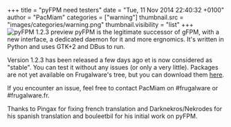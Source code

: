 +++
title = "pyFPM need testers"
date = "Tue, 11 Nov 2014 22:40:32 +0100"
author = "PacMiam"
categories = ["warning"]
thumbnail.src = "images/categories/warning.png"
thumbnail.visibility = "list"
+++
![pyFPM 1.2.3 preview](https://frugalware.org/images/projects/pyfpm_123.png)
 pyFPM is the legitimate successor of gFPM, with a new interface, a dedicated daemon for it and more ergnomics. It's written in Python and uses GTK+2 and DBus to run.   
  

 Version 1.2.3 has been released a few days ago et is now considered as "stable". You can test it without any issues (or only a very little). Packages are not yet available on Frugalware's tree, but you can download them [here](https://pingax.zapto.org/pyfpm/release/1.2.3/).   
  

 If you encounter an issue, feel free to contact PacMiam on #frugalware or #frugalware.fr.  
  

 Thanks to Pingax for fixing french translation and Darknekros/Nekrodes for his spanish translation and bouleetbil for his initial work on pyFPM.
